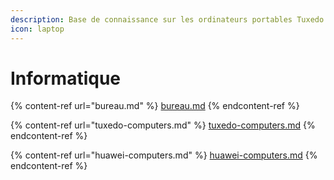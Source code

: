 ```yaml
---
description: Base de connaissance sur les ordinateurs portables Tuxedo et Huawei
icon: laptop
---
```


# Informatique

{% content-ref url="bureau.md" %}
[bureau.md](bureau.md)
{% endcontent-ref %}

{% content-ref url="tuxedo-computers.md" %}
[tuxedo-computers.md](tuxedo-computers.md)
{% endcontent-ref %}

{% content-ref url="huawei-computers.md" %}
[huawei-computers.md](huawei-computers.md)
{% endcontent-ref %}
